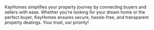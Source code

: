 KayHomes simplifies your property journey by connecting buyers and sellers with ease. 
Whether you're looking for your dream home or the perfect buyer, KayHomes ensures secure, hassle-free, and transparent property dealings. 
Your trust, our priority!
